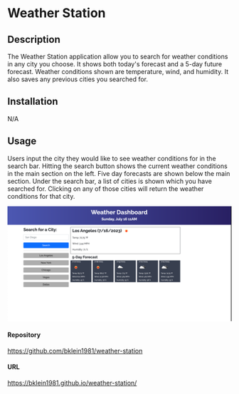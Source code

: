 # Weather Station
## Description
The Weather Station application allow you to search for weather conditions in any city you choose. It shows both today's forecast and a 5-day future forecast. Weather conditions shown are temperature, wind, and humidity. It also saves any previous cities you searched for.
## Installation
N/A
## Usage
Users input the city they would like to see weather conditions for in the search bar. Hitting the search button shows the current weather conditions in the main section on the left. Five day forecasts are shown below the main section. Under the search bar, a list of cities is shown which you have searched for. Clicking on any of those cities will return the weather conditions for that city.

![Navigation Image](./Assets/Images/weather-station.png)

#### Repository
https://github.com/bklein1981/weather-station

#### URL
https://bklein1981.github.io/weather-station/
